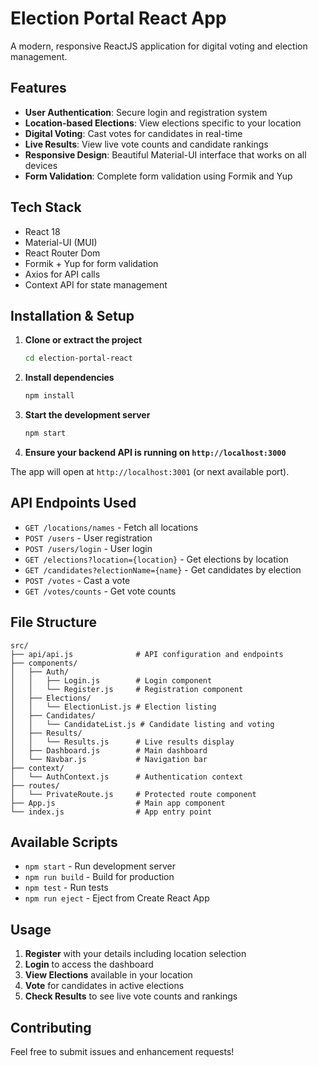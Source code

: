 # Election Portal React App

A modern, responsive ReactJS application for digital voting and election management.

## Features

- **User Authentication**: Secure login and registration system
- **Location-based Elections**: View elections specific to your location
- **Digital Voting**: Cast votes for candidates in real-time
- **Live Results**: View live vote counts and candidate rankings
- **Responsive Design**: Beautiful Material-UI interface that works on all devices
- **Form Validation**: Complete form validation using Formik and Yup

## Tech Stack

- React 18
- Material-UI (MUI)
- React Router Dom
- Formik + Yup for form validation
- Axios for API calls
- Context API for state management

## Installation & Setup

1. **Clone or extract the project**
   ```bash
   cd election-portal-react
   ```

2. **Install dependencies**
   ```bash
   npm install
   ```

3. **Start the development server**
   ```bash
   npm start
   ```

4. **Ensure your backend API is running on `http://localhost:3000`**

The app will open at `http://localhost:3001` (or next available port).

## API Endpoints Used

- `GET /locations/names` - Fetch all locations
- `POST /users` - User registration
- `POST /users/login` - User login
- `GET /elections?location={location}` - Get elections by location
- `GET /candidates?electionName={name}` - Get candidates by election
- `POST /votes` - Cast a vote
- `GET /votes/counts` - Get vote counts

## File Structure

```
src/
├── api/api.js              # API configuration and endpoints
├── components/
│   ├── Auth/
│   │   ├── Login.js        # Login component
│   │   └── Register.js     # Registration component
│   ├── Elections/
│   │   └── ElectionList.js # Election listing
│   ├── Candidates/
│   │   └── CandidateList.js # Candidate listing and voting
│   ├── Results/
│   │   └── Results.js      # Live results display
│   ├── Dashboard.js        # Main dashboard
│   └── Navbar.js           # Navigation bar
├── context/
│   └── AuthContext.js      # Authentication context
├── routes/
│   └── PrivateRoute.js     # Protected route component
├── App.js                  # Main app component
└── index.js                # App entry point
```

## Available Scripts

- `npm start` - Run development server
- `npm run build` - Build for production
- `npm test` - Run tests
- `npm run eject` - Eject from Create React App

## Usage

1. **Register** with your details including location selection
2. **Login** to access the dashboard
3. **View Elections** available in your location
4. **Vote** for candidates in active elections
5. **Check Results** to see live vote counts and rankings

## Contributing

Feel free to submit issues and enhancement requests!
